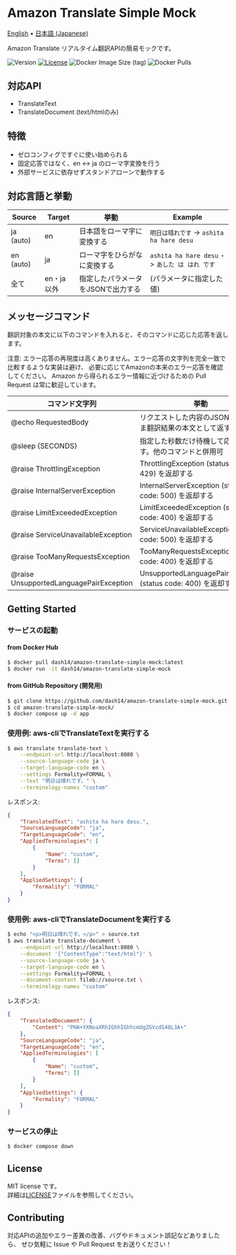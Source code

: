 # Amazon Translate Simple Mock

[English](./README.md) •
[日本語 (Japanese)](./README.ja.md)

Amazon Translate リアルタイム翻訳APIの簡易モックです。

![Version](https://img.shields.io/badge/dynamic/toml?url=https%3A%2F%2Fraw.githubusercontent.com%2Fdash14%2Famazon-translate-simple-mock%2Fmain%2Fpyproject.toml&query=%24.tool.poetry.version&label=version)
[![License](https://img.shields.io/github/license/dash14/amazon-translate-simple-mock)](./LICENSE)
![Docker Image Size (tag)](https://img.shields.io/docker/image-size/dash14/amazon-translate-simple-mock/latest)
![Docker Pulls](https://img.shields.io/docker/pulls/dash14/amazon-translate-simple-mock)

## 対応API
* TranslateText
* TranslateDocument (text/htmlのみ)

## 特徴
* ゼロコンフィグですぐに使い始められる
* 固定応答ではなく、en <-> ja のローマ字変換を行う
* 外部サービスに依存せずスタンドアローンで動作する

## 対応言語と挙動

| Source | Target | 挙動 | Example |
| ------ | ------ | --- | ------- |
| ja (auto) | en | 日本語をローマ字に変換する | `明日は晴れです` -> `ashita ha hare desu` |
| en (auto) | ja | ローマ字をひらがなに変換する | `ashita ha hare desu` -> `あした は はれ です` |
| 全て | en・ja以外 | 指定したパラメータをJSONで出力する | (パラメータに指定した値) |

## メッセージコマンド

翻訳対象の本文に以下のコマンドを入れると、そのコマンドに応じた応答を返します。

注意: エラー応答の再現度は高くありません。エラー応答の文字列を完全一致で比較するような実装は避け、
必要に応じてAmazonの本来のエラー応答を確認してください。
Amazon から得られるエラー情報に近づけるための Pull Request は常に歓迎しています。

| コマンド文字列 | 挙動 |
| ------------ | --- |
| @echo RequestedBody | リクエストした内容のJSONをそのまま翻訳結果の本文として返す |
| @sleep {SECONDS} | 指定した秒数だけ待機して応答を返す。他のコマンドと併用可 |
| @raise ThrottlingException | ThrottlingException (status code: 429) を返却する |
| @raise InternalServerException | InternalServerException (status code: 500) を返却する |
| @raise LimitExceededException | LimitExceededException (status code: 400) を返却する |
| @raise ServiceUnavailableException | ServiceUnavailableException (status code: 500) を返却する |
| @raise TooManyRequestsException | TooManyRequestsException (status code: 400) を返却する |
| @raise UnsupportedLanguagePairException | UnsupportedLanguagePairException (status code: 400) を返却する |

## Getting Started

### サービスの起動

#### from Docker Hub

```sh
$ docker pull dash14/amazon-translate-simple-mock:latest
$ docker run -it dash14/amazon-translate-simple-mock
```

#### from GitHub Repository (開発用)

```sh
$ git clone https://github.com/dash14/amazon-translate-simple-mock.git
$ cd amazon-translate-simple-mock/
$ docker compose up -d app
```

### 使用例: aws-cliでTranslateTextを実行する

```sh
$ aws translate translate-text \
    --endpoint-url http://localhost:8080 \
    --source-language-code ja \
    --target-language-code en \
    --settings Formality=FORMAL \
    --text "明日は晴れです。" \
    --terminology-names "custom"
```

レスポンス:

```json
{
    "TranslatedText": "ashita ha hare desu.",
    "SourceLanguageCode": "ja",
    "TargetLanguageCode": "en",
    "AppliedTerminologies": [
        {
            "Name": "custom",
            "Terms": []
        }
    ],
    "AppliedSettings": {
        "Formality": "FORMAL"
    }
}
```

### 使用例: aws-cliでTranslateDocumentを実行する

```sh
$ echo "<p>明日は晴れです。</p>" > source.txt
$ aws translate translate-document \
    --endpoint-url http://localhost:8080 \
    --document '{"ContentType":"text/html"}' \
    --source-language-code ja \
    --target-language-code en \
    --settings Formality=FORMAL \
    --document-content fileb://source.txt \
    --terminology-names "custom"
```

レスポンス:

```json
{
    "TranslatedDocument": {
        "Content": "PHA+YXNoaXRhIGhhIGhhcmUgZGVzdS48L3A+"
    },
    "SourceLanguageCode": "ja",
    "TargetLanguageCode": "en",
    "AppliedTerminologies": [
        {
            "Name": "custom",
            "Terms": []
        }
    ],
    "AppliedSettings": {
        "Formality": "FORMAL"
    }
}
```

### サービスの停止

```sh
$ docker compose down
```


## License

MIT license です。  
詳細は[LICENSE](./LICENSE)ファイルを参照してください。

## Contributing

対応APIの追加やエラー差異の改善、バグやドキュメント誤記などありましたら、
ぜひ気軽に Issue や Pull Request をお送りください！
